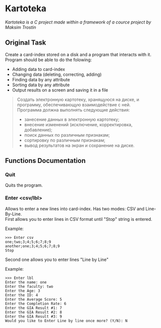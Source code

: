 # Kartoteka

*Kartoteka is a C project made within a framework of a cource project by Maksim Trostin*

## Original Task

Create a card-index stored on a disk and a program that interacts with it.  
Program should be able to do the folowing:
- Adding data to card-index
- Changing data (deleting, correcting, adding)
- Finding data by any attribute
- Sorting data by any attribute
- Output results on a screen and saving it in a file

> Создать электронную картотеку, хранящуюся на диске, и программу, обеспечивающую взаимодействие с ней.  
> Программа должна выполнять следующие действия:
> - занесение данных в электронную картотеку;
> - внесение изменений (исключение, корректировка, добавление);
> - поиск данных по различным признакам;
> - сортировку по различным признакам;
> - вывод результатов на экран и сохранение на диске.

## Functions Documentation

### Quit
Quits the program.
### Enter <csv/lbl>
Allows to enter a new lines into card-index. Has two modes: CSV and Line-By-Line.  
First allows you to enter lines in CSV format until "Stop" string is entered.

Example:
```
>>> Enter csv
one;two;3;4;5;6;7;8;9
another;one;3;4;5;6;7;8;9
Stop
```

Second one allows you to enter lines "Line by Line"

Example:
```
>>> Enter lbl
Enter the name: one
Enter the faculty: two
Enter the Age: 3
Enter the ID: 4
Enter the Average Score: 5
Enter the Completion Rate: 6
Enter the GIA Result #1: 7
Enter the GIA Result #2: 8
Enter the GIA Result #3: 9
Would you like to Enter Line by line once more? (Y/N): N
```
